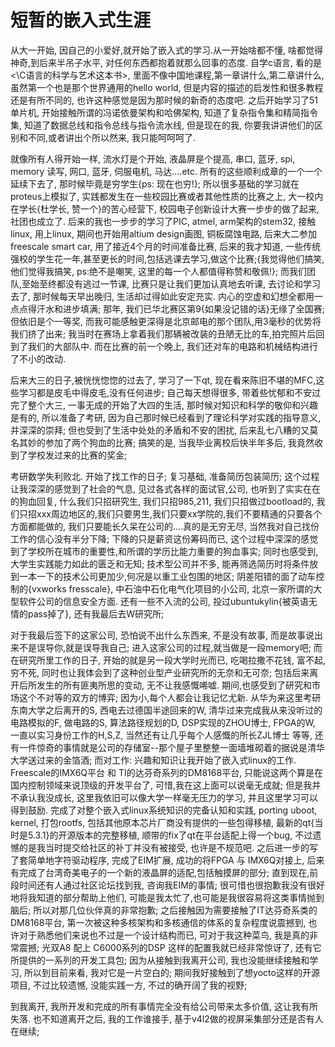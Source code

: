 # 短暂的嵌入式生涯 



从大一开始, 因自己的小爱好,就开始了嵌入式的学习.从一开始啥都不懂, 啥都觉得神奇,到后来半吊子水平, 对任何东西都抱着就那么回事的态度. 自学c语言, 看的是<\C语言的科学与艺术这本书>, 里面不像中国地课程,第一章讲什么,第二章讲什么,虽然第一个也是那个世界通用的hello world, 但是内容的描述的启发性和很多教程还是有所不同的, 也许这种感觉是因为那时候的新奇的态度吧. 之后开始学习了51单片机, 开始接触所谓的冯诺依曼架构和哈佛架构, 知道了复杂指令集和精简指令集, 知道了数据总线和指令总线与指令流水线, 但是现在的我, 你要我讲讲他们的区别和不同,或者讲出个所以然来, 我只能呵呵呵了.

就像所有人得开始一样, 流水灯是个开始, 液晶屏是个提高, 串口, 蓝牙, spi, memory 读写, 网口, 蓝牙, 伺服电机, 马达....etc. 所有的这些顺利成章的一个一个延续下去了, 那时候毕竟是穷学生{ps: 现在也穷!}; 所以很多基础的学习就在proteus上模拟了, 实践都发生在一些校园比赛或者其他性质的比赛之上, 大一校内在学长{杜学长, 赞一个}的苦心经营下, 校园电子创新设计大赛一步步的做了起来, 社团也成立了. 后来的我也一步步的学习了PIC, atmel, arm架构的stem32, 接触linux, 用上linux, 期间也开始用altium design画图, 铜板腐蚀电路, 后来大二参加freescale smart car, 用了接近4个月的时间准备比赛, 后来的我才知道, 一些传统强校的学生花一年,甚至更长的时间,包括逃课去学习,做这个比赛;{我觉得他们搞笑, 他们觉得我搞笑, ps:绝不是嘲笑, 这里的每一个人都值得称赞和敬佩!}; 而我们团队,至始至终都没有逃过一节课, 比赛只是让我们更加认真地去听课, 去讨论和学习去了, 那时候每天早出晚归, 生活却过得如此安定充实. 内心的空虚和幻想全都用一点点得汗水和进步填满; 那年, 我们已华北赛区第9{如果没记错的话}无缘了全国赛; 但依旧是个一等奖, 而我可能感触更深得是北京邮电的那个团队,用3毫秒的优势将我们挤了出来; 我当时在赛场上拿着我们那辆被改装的丑陋无比的车,拍完照片后回到了我们的大部队中. 而在比赛的前一个晚上, 我们还对车的电路和机械结构进行了不小的改动.

后来大三的日子,被恍恍惚惚的过去了, 学习了一下qt, 现在看来陈旧不堪的MFC,这些学习都是皮毛中得皮毛,没有任何进步; 自己每天想得很多, 带着些忧郁和不安过完了整个大三, 一事无成的开始了大四的生活, 那时候对知识和科学的敬仰和兴趣是有的, 所以准备了考研, 因为自己那时候已经看到了理论科学对实践的指导意义, 并深深的崇拜; 但也受到了生活中处处的矛盾和不安的困扰, 后来乱七八糟的又莫名其妙的参加了两个狗血的比赛; 搞笑的是, 当我毕业离校后快半年多后, 我竟然收到了学校发过来的比赛的奖金;

考研数学失利败北. 开始了找工作的日子; 复习基础, 准备简历包装简历; 这个过程让我深深的感觉到了社会的气息, 见过各式各样的面试官,公司, 也听到了实实在在的狗血回复, 什么我们只招研究生, 我们只招985,211, 我们只招做过bootload的, 我们只招xxx周边地区的,我们只要男生,我们只要xx学院的,我们不要精通的只要各个方面都能做的, 我们只要能长久呆在公司的....真的是无穷无尽, 当然我对自己找份工作的信心没有半分下降; 下降的只是薪资这份筹码而已, 这个过程中深深的感觉到了学校所在城市的重要性,和所谓的学历比能力重要的狗血事实; 同时也感受到, 大学生实践能力如此的匮乏和无知; 技术型公司并不多, 能再筛选简历时将条件放到一本一下的技术公司更加少,何况是以重工业包围的地区; 阴差阳错的面了动车控制的{vxworks fresscale}, 中石油中石化电气化项目的小公司, 北京一家所谓的大型软件公司的信息安全方面. 还有一些不入流的公司, 投过ubuntukylin{被英语无情的pass掉了}, 还有我最后去W研究所;

对于我最后签下的这家公司, 恐怕说不出什么东西来, 不是没有故事, 而是故事说出来不是误导你,就是误导我自己; 进入这家公司的过程,就当做是一段memory吧; 而在研究所里工作的日子, 开始的就是另一段大学时光而已, 吃喝拉撒不花钱, 富不起,穷不死, 同时也让我体会到了这种创业型产业研究所的无奈和无可奈; 包括后来离开后所发生的所有匪夷所思的变动, 无不让我感慨唏嘘. 期间,也感受到了研究和市场这个不对等的双方的博弈; 因为小,每个人都会让我记忆尤新. 从华为来这里考研东南大学之后离开的S, 西电去过德国半途回来的W, 清华过来完成我从来没听过的电路模拟的F, 做电路的S, 算法路径规划的D, DSP实现的ZHOU博士, FPGA的W, 一直以实习身份工作的H,S,Z, 当然还有让几乎每个人感慨的所长ZJL博士 等等, 还有一件惊奇的事情就是公司的存储室--那个屋子里整整一面墙堆砌着的据说是清华大学送过来的金箔酒; 而对工作: 兴趣和知识让我开始了嵌入式linux的工作. Freescale的IMX6Q平台 和 TI的达芬奇系列的DM8168平台, 只能说这两个算是在国内控制领域来说顶级的开发平台了,  可惜,我在这上面可以说毫无成就; 但是我并不承认我没成长, 这里我依旧可以像大学一样毫无压力的学习, 并且这里学习可以得到鼓励. 完成了对整个嵌入式linux系统知识的完备认知和实践, porting uboot, kernel, 打包rootfs, 包括其他原本芯片厂商没有提供的一些包得移植, 最新的qt{当时是5.3.1}的开源版本的完整移植, 顺带的fix了qt在平台适配上得一个bug, 不过遗憾的是我当时提交给社区的补丁并没有被接受, 也许是不规范吧. 之后进一步的写了套简单地字符驱动程序, 完成了EIM扩展, 成功的将FPGA 与 IMX6Q对接上, 后来有完成了台湾奇美电子的一个新的液晶屏的适配,包括触摸屏的部分; 直到现在,前段时间还有人通过社区论坛找到我, 咨询我EIM的事情; 很可惜也很抱歉我没有很好地将我知道的部分帮助上他们, 可能是我太忙了,也可能是我很容易将这类事情抛到脑后; 所以对那几位伙伴真的非常抱歉; 之后接触因为需要接触了IT达芬奇系类的DM8168平台, 第一次被这种多核架构和多核通信的体系的复杂程度说震撼到, 也许对于熟悉他们来说也不过是一个设计结构而已, 可对于我这种菜鸟, 我是真的非常震撼; 光双A8 配上 C6000系列的DSP 这样的配置我就已经非常惊讶了, 还有它所提供的一系列的开发工具包; 因为从接触到我离开公司, 我也没能继续接触和学习, 所以到目前来看, 我对它是一片空白的; 期间我好接触到了想yocto这样的开源项目, 不过比较遗憾, 没能实践一方, 不过的确开阔了我的视野;

到我离开, 我所开发和完成的所有事情完全没有给公司带来太多价值, 这让我有所失落. 也不知道离开之后, 我的工作谁接手, 基于v4l2做的视屏采集部分还是否有人在继续; 
